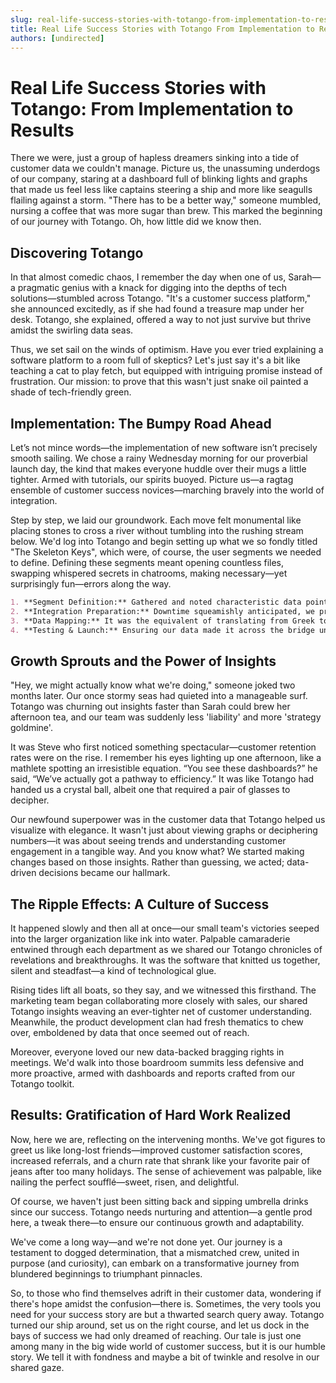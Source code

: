 ```yaml
---
slug: real-life-success-stories-with-totango-from-implementation-to-results
title: Real Life Success Stories with Totango From Implementation to Results
authors: [undirected]
---
```



# Real Life Success Stories with Totango: From Implementation to Results

There we were, just a group of hapless dreamers sinking into a tide of customer data we couldn't manage. Picture us, the unassuming underdogs of our company, staring at a dashboard full of blinking lights and graphs that made us feel less like captains steering a ship and more like seagulls flailing against a storm. "There has to be a better way," someone mumbled, nursing a coffee that was more sugar than brew. This marked the beginning of our journey with Totango. Oh, how little did we know then.

## Discovering Totango

In that almost comedic chaos, I remember the day when one of us, Sarah—a pragmatic genius with a knack for digging into the depths of tech solutions—stumbled across Totango. "It's a customer success platform," she announced excitedly, as if she had found a treasure map under her desk. Totango, she explained, offered a way to not just survive but thrive amidst the swirling data seas.

Thus, we set sail on the winds of optimism. Have you ever tried explaining a software platform to a room full of skeptics? Let's just say it's a bit like teaching a cat to play fetch, but equipped with intriguing promise instead of frustration. Our mission: to prove that this wasn't just snake oil painted a shade of tech-friendly green.

## Implementation: The Bumpy Road Ahead

Let’s not mince words—the implementation of new software isn’t precisely smooth sailing. We chose a rainy Wednesday morning for our proverbial launch day, the kind that makes everyone huddle over their mugs a little tighter. Armed with tutorials, our spirits buoyed. Picture us—a ragtag ensemble of customer success novices—marching bravely into the world of integration.

Step by step, we laid our groundwork. Each move felt monumental like placing stones to cross a river without tumbling into the rushing stream below. We'd log into Totango and begin setting up what we so fondly titled "The Skeleton Keys", which were, of course, the user segments we needed to define. Defining these segments meant opening countless files, swapping whispered secrets in chatrooms, making necessary—yet surprisingly fun—errors along the way.

```markdown
1. **Segment Definition:** Gathered and noted characteristic data points like customer tenure, product usage frequency, and purchase history.
2. **Integration Preparation:** Downtime squeamishly anticipated, we prepared our tech hamsters to connect Totango to our existing CRM.
3. **Data Mapping:** It was the equivalent of translating from Greek to Klingon, yet crucial—establishing connections between fields like “Customer Lifetime Value” and its corresponding data in Totango.
4. **Testing & Launch:** Ensuring our data made it across the bridge unscathed was like opening the doors to a concert—fingers crossed, hearts racing.
```

## Growth Sprouts and the Power of Insights

"Hey, we might actually know what we're doing," someone joked two months later. Our once stormy seas had quieted into a manageable surf. Totango was churning out insights faster than Sarah could brew her afternoon tea, and our team was suddenly less 'liability' and more 'strategy goldmine'.

It was Steve who first noticed something spectacular—customer retention rates were on the rise. I remember his eyes lighting up one afternoon, like a mathlete spotting an irresistible equation. “You see these dashboards?” he said, “We’ve actually got a pathway to efficiency.” It was like Totango had handed us a crystal ball, albeit one that required a pair of glasses to decipher.

Our newfound superpower was in the customer data that Totango helped us visualize with elegance. It wasn't just about viewing graphs or deciphering numbers—it was about seeing trends and understanding customer engagement in a tangible way. And you know what? We started making changes based on those insights. Rather than guessing, we acted; data-driven decisions became our hallmark.

## The Ripple Effects: A Culture of Success

It happened slowly and then all at once—our small team's victories seeped into the larger organization like ink into water. Palpable camaraderie entwined through each department as we shared our Totango chronicles of revelations and breakthroughs. It was the software that knitted us together, silent and steadfast—a kind of technological glue.

Rising tides lift all boats, so they say, and we witnessed this firsthand. The marketing team began collaborating more closely with sales, our shared Totango insights weaving an ever-tighter net of customer understanding. Meanwhile, the product development clan had fresh thematics to chew over, emboldened by data that once seemed out of reach.

Moreover, everyone loved our new data-backed bragging rights in meetings. We'd walk into those boardroom summits less defensive and more proactive, armed with dashboards and reports crafted from our Totango toolkit.

## Results: Gratification of Hard Work Realized

Now, here we are, reflecting on the intervening months. We've got figures to greet us like long-lost friends—improved customer satisfaction scores, increased referrals, and a churn rate that shrank like your favorite pair of jeans after too many holidays. The sense of achievement was palpable, like nailing the perfect soufflé—sweet, risen, and delightful.

Of course, we haven't just been sitting back and sipping umbrella drinks since our success. Totango needs nurturing and attention—a gentle prod here, a tweak there—to ensure our continuous growth and adaptability. 

We've come a long way—and we're not done yet. Our journey is a testament to dogged determination, that a mismatched crew, united in purpose (and curiosity), can embark on a transformative journey from blundered beginnings to triumphant pinnacles.

So, to those who find themselves adrift in their customer data, wondering if there's hope amidst the confusion—there is. Sometimes, the very tools you need for your success story are but a thwarted search query away. Totango turned our ship around, set us on the right course, and let us dock in the bays of success we had only dreamed of reaching. Our tale is just one among many in the big wide world of customer success, but it is our humble story. We tell it with fondness and maybe a bit of twinkle and resolve in our shared gaze.